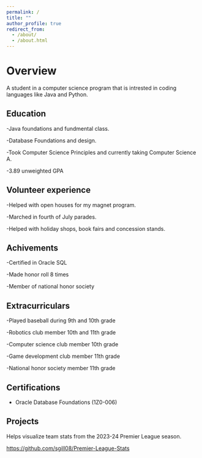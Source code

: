 ```yaml
---
permalink: /
title: ""
author_profile: true
redirect_from: 
  - /about/
  - /about.html
---
```


# Overview
A student in a computer science program that is intrested in coding languages like Java and Python.
## Education
-Java foundations and fundmental class. 

-Database Foundations and design. 

-Took Computer Science Principles and currently taking Computer Science A.

-3.89 unweighted GPA
## Volunteer experience
-Helped with open houses for my magnet program. 

-Marched in fourth of July parades. 

-Helped with holiday shops, book fairs and concession stands.
## Achivements
-Certified in Oracle SQL

-Made honor roll 8 times

-Member of national honor society
## Extracurriculars
-Played baseball during 9th and 10th grade

-Robotics club member 10th and 11th grade

-Computer science club member 10th grade

-Game development club member 11th grade

-National honor society member 11th grade

## Certifications

- Oracle Database Foundations (1Z0-006)

## Projects

Helps visualize team stats from the 2023-24 Premier League season.

https://github.com/sgill08/Premier-League-Stats


